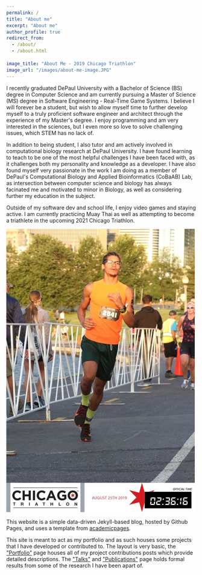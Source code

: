 ```yaml
---
permalink: /
title: "About me"
excerpt: "About me"
author_profile: true
redirect_from: 
  - /about/
  - /about.html

image_title: "About Me - 2019 Chicago Triathlon"
image_url: "/images/about-me-image.JPG"
---
```


I recently graduated DePaul University with a Bachelor of Science (BS) degree in Computer Science and am currently pursuing a Master of Science (MS) degree in Software Engineering - Real-Time Game Systems. I believe I will forever be a student, but wish to allow myself time to further develop myself to a truly proficient software engineer and architect through the experience of my Master's degree. I enjoy programming and am very interested in the sciences, but I even more so love to solve challenging issues, which STEM has no lack of. 

In addition to being student, I also tutor and am actively involved in computational biology research at DePaul University. I have found learning to teach to be one of the most helpful challenges I have been faced with, as it challenges both my personality and knowledge as a developer. I have also found myself very passionate in the work I am doing as a member of DePaul's Computational Biology and Applied Bioinformatics (CoBaAB) Lab, as intersection between computer science and biology has always facinated me and motivated to minor in Biology, as well as considering further my education in the subject.

Outside of my software dev and school life, I enjoy video games and staying active. I am currently practicing Muay Thai as well as attempting to become a triathlete in the upcoming 2021 Chicago Triathlon.


![About Me - 2019 Chicago Triathlon][image_url]


This website is a simple data-driven Jekyll-based blog, hosted by Github Pages, and uses a template from [academicpages](https://github.com/academicpages/academicpages.github.io).

This site is meant to act as my portfolio and as such houses some projects that I have developed or contributed to. The layout is very basic, the ["Portfolio"](https://itsdlow.github.io/portfolio/) page houses all of my project contributions posts which provide detailed descriptions. The ["Talks"](https://academicpages.github.io/talks/) and ["Publications"](https://itsdlow.github.io/publications/) page holds formal results from some of the research I have been apart of.


[image_url]: /images/about-me-image.JPG
